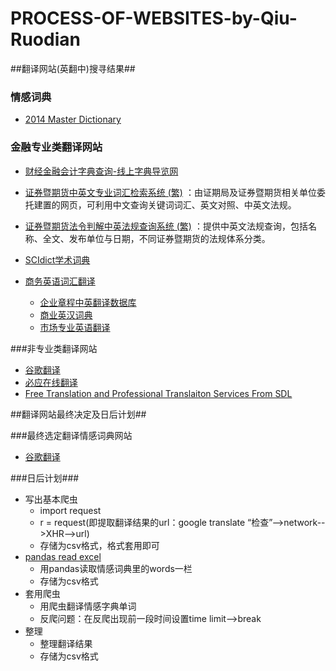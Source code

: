 # PROCESS-OF-WEBSITES-by-Qiu-Ruodian


##翻译网站(英翻中)搜寻结果##

### 情感词典

* [2014 Master Dictionary](http://www3.nd.edu/~mcdonald/Word_Lists.html)

### 金融专业类翻译网站 ###

* [财经金融会计字典查询-线上字典导览网](http://www.tradict.net/field_finance.php)
 * [证券暨期货中英文专业词汇检索系统 (繁)](http://www.sfi.org.tw/glossary/)
    ：由证期局及证券暨期货相关单位委托建置的网页，可利用中文查询关键词词汇、英文对照、中英文法规。
 * [证券暨期货法令判解中英法规查询系统 (繁)](http://www.selaw.com.tw/)
    ：提供中英文法规查询，包括名称、全文、发布单位与日期，不同证券暨期货的法规体系分类。

* [SCIdict学术词典](http://www.scidict.org/)
 * [商务英语词汇翻译](http://yingyucihui.scientrans.com/shangwucihui/)
     * [企业章程中英翻译数据库](http://yingyucihui.scientrans.com/shangwucihui/207_65_1.html)
     * [商业英汉词典](http://yingyucihui.scientrans.com/shangwucihui/207_65_1.html)
     * [市场专业英语翻译](http://yingyucihui.scientrans.com/shangwucihui/207_65_1.html)
     

###非专业类翻译网站

* [谷歌翻译](https://translate.google.cn/)
* [必应在线翻译](http://www.bing.com/translator/)
* [Free Translation and Professional Translaiton Services From SDL](https://www.freetranslation.com/)


##翻译网站最终决定及日后计划##

###最终选定翻译情感词典网站

* [谷歌翻译](https://translate.google.cn/)


###日后计划###

* 写出基本爬虫
  * import request
  * r = request(即提取翻译结果的url：google translate “检查”-->network-->XHR-->url)
  * 存储为csv格式，格式套用即可
* [pandas read excel](http://pandas.pydata.org/pandas-docs/stable/generated/pandas.read_excel.html)
  * 用pandas读取情感词典里的words一栏
  * 存储为csv格式
* 套用爬虫
  * 用爬虫翻译情感字典单词
  * 反爬问题：在反爬出现前一段时间设置time limit-->break
* 整理
  * 整理翻译结果
  * 存储为csv格式

